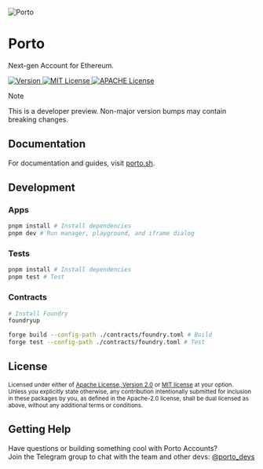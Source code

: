 ![Porto](https://github.com/ithacaxyz/porto/blob/main/.github/banner.png)

# Porto

Next-gen Account for Ethereum.

<p>
  <a href="https://www.npmjs.com/package/porto">
    <picture>
      <source media="(prefers-color-scheme: dark)" srcset="https://img.shields.io/npm/v/porto?colorA=21262d&colorB=21262d&style=flat">
      <img src="https://img.shields.io/npm/v/porto?colorA=f6f8fa&colorB=f6f8fa&style=flat" alt="Version">
    </picture>
  </a>
  <a href="https://github.com/ithacaxyz/porto/blob/main/LICENSE-MIT">
    <picture>
      <source media="(prefers-color-scheme: dark)" srcset="https://img.shields.io/badge/license-MIT-blue.svg?colorA=21262d&colorB=21262d&style=flat">
      <img src="https://img.shields.io/badge/license-MIT-blue.svg?colorA=f6f8fa&colorB=f6f8fa&style=flat" alt="MIT License">
    </picture>
  </a>
  <a href="https://github.com/ithacaxyz/porto/blob/main/LICENSE-APACHE">
    <picture>
      <source media="(prefers-color-scheme: dark)" srcset="https://img.shields.io/badge/license-APACHE-blue.svg?colorA=21262d&colorB=21262d&style=flat">
      <img src="https://img.shields.io/badge/license-APACHE-blue.svg?colorA=f6f8fa&colorB=f6f8fa&style=flat" alt="APACHE License">
    </picture>
  </a>
</p>

> [!NOTE]
> This is a developer preview. Non-major version bumps may contain breaking changes.

## Documentation

For documentation and guides, visit [porto.sh](https://porto.sh).

## Development

### Apps

```bash
pnpm install # Install dependencies
pnpm dev # Run manager, playground, and iframe dialog
```

### Tests

```bash
pnpm install # Install dependencies
pnpm test # Test
```

### Contracts

```bash
# Install Foundry
foundryup

forge build --config-path ./contracts/foundry.toml # Build
forge test --config-path ./contracts/foundry.toml # Test
```

## License

<sup>
Licensed under either of <a href="LICENSE-APACHE">Apache License, Version
2.0</a> or <a href="LICENSE-MIT">MIT license</a> at your option.
</sup>

<br>

<sub>
Unless you explicitly state otherwise, any contribution intentionally submitted
for inclusion in these packages by you, as defined in the Apache-2.0 license,
shall be dual licensed as above, without any additional terms or conditions.
</sub>

## Getting Help
Have questions or building something cool with Porto Accounts?  
Join the Telegram group to chat with the team and other devs: [@porto_devs](https://t.me/porto_devs)
